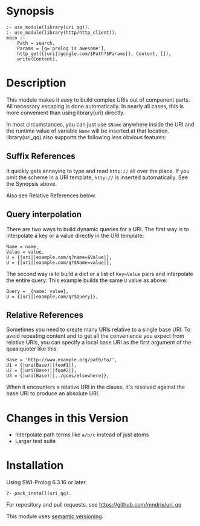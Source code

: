 # Synopsis

    :- use_module(library(uri_qq)).
    :- use_module(library(http/http_client)).
    main :-
        Path = search,
        Params = [q='prolog is awesome'],
        http_get({|uri||google.com/$Path?$Params|}, Content, []),
        write(Content).

# Description

This module makes it easy to build complex URIs out of component
parts.  All necessary escaping is done automatically.  In nearly all
cases, this is more convenient than using library(uri) directly.

In most circumstances, you can just use `$Name` anywhere inside the
URI and the runtime value of variable `Name` will be inserted at that
location.  library(uri_qq) also supports the following less obvious
features:

## Suffix References

It quickly gets annoying to type and read `http://` all over the
place.  If you omit the scheme in a URI template, `http://` is
inserted automatically.  See the Synopsis above.

Also see Relative References below.

## Query interpolation

There are two ways to build dynamic queries for a URI.  The first
way is to interpolate a key or a value directly in the URI template:

    Name = name,
    Value = value,
    U = {|uri||example.com/q?name=$Value|},
    U = {|uri||example.com/q?$Name=value|},

The second way is to build a dict or a list of `Key=Value` pairs and interpolate
the entire query.  This example builds the same `U` value as above:

    Query = _{name: value},
    U = {|uri||example.com/q?$Query|},

## Relative References

Sometimes you need to create many URIs relative to a single base URI.
To avoid repeating content and to get all the convenience you
expect from relative URIs, you can specify a local base URI as the
first argument of the quasiquoter like this:

    Base = 'http://www.example.org/path/to/',
    U1 = {|uri(Base)||foo#1|},
    U2 = {|uri(Base)||foo#2|},
    U3 = {|uri(Base)||../goes/elsewhere|},

When it encounters a relative URI in the clause, it's resolved against
the base URI to produce an absolute URI.

# Changes in this Version

  * Interpolate path terms like `a/b/c` instead of just atoms
  * Larger test suite

# Installation

Using SWI-Prolog 6.3.16 or later:

    ?- pack_install(uri_qq).

For repository and pull requests, see https://github.com/mndrix/uri_qq

This module uses [semantic versioning](http://semver.org/).
